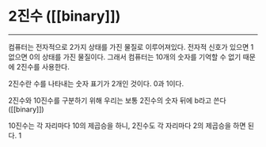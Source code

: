 # 2진수 ([[binary]])
---
컴퓨터는 전자적으로 2가지 상태를 가진 물질로 이루어져있다. 전자적 신호가 있으면 1 없으면 0의 상태를 가진 물질이다. 그래서 컴퓨터는 10개의 숫자를 기억할 수 없기 때문에 2진수를 사용한다.

2진수란 수를 나타내는 숫자 표기가 2개인 것이다. 0과 1이다.

2진수와 10진수를 구분하기 위해 우리는 보통 2진수의 숫자 뒤에 b라고 쓴다 ([[binary]])

10진수는 각 자리마다 10의 제곱승을 하니, 2진수도 각 자리마다 2의 제곱승을 하면 된다.
1

